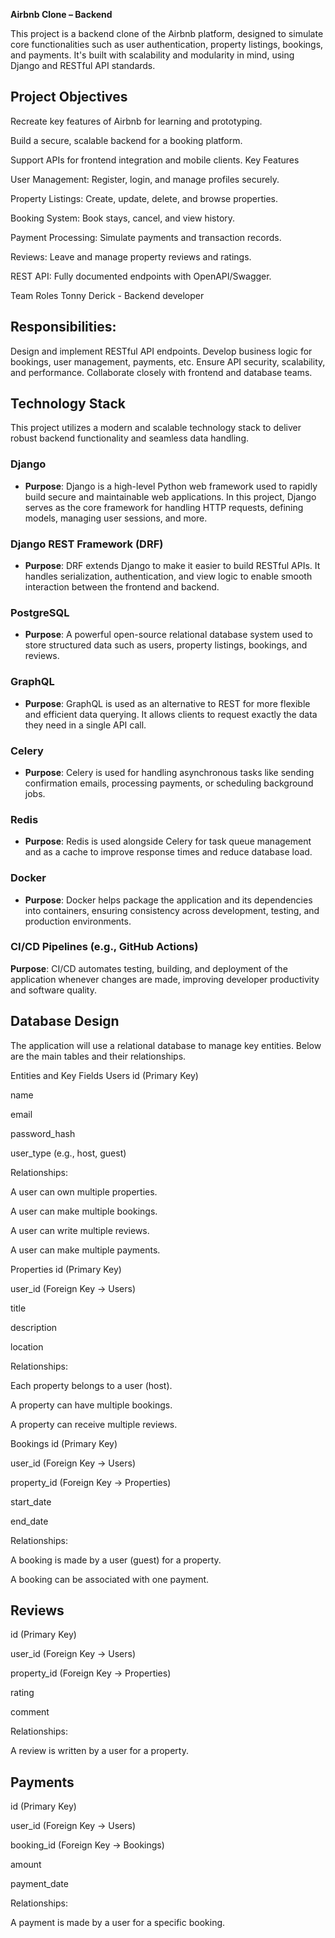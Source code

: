 **Airbnb Clone – Backend**

This project is a backend clone of the Airbnb platform, designed to simulate core functionalities such as user authentication, property listings, bookings, and payments. It's built with scalability and modularity in mind, using Django and RESTful API standards.

## Project Objectives

Recreate key features of Airbnb for learning and prototyping.

Build a secure, scalable backend for a booking platform.

Support APIs for frontend integration and mobile clients. Key Features

User Management: Register, login, and manage profiles securely.

Property Listings: Create, update, delete, and browse properties.

Booking System: Book stays, cancel, and view history.

Payment Processing: Simulate payments and transaction records.

Reviews: Leave and manage property reviews and ratings.

REST API: Fully documented endpoints with OpenAPI/Swagger.

Team Roles Tonny Derick - Backend developer

## Responsibilities:
Design and implement RESTful API endpoints.
Develop business logic for bookings, user management, payments, etc.
Ensure API security, scalability, and performance.
Collaborate closely with frontend and database teams.

## Technology Stack

This project utilizes a modern and scalable technology stack to deliver robust backend functionality and seamless data handling.

### Django
- **Purpose**: Django is a high-level Python web framework used to rapidly build secure and maintainable web applications. In this project, Django serves as the core framework for handling HTTP requests, defining models, managing user sessions, and more.

###  Django REST Framework (DRF)
- **Purpose**: DRF extends Django to make it easier to build RESTful APIs. It handles serialization, authentication, and view logic to enable smooth interaction between the frontend and backend.

###  PostgreSQL
- **Purpose**: A powerful open-source relational database system used to store structured data such as users, property listings, bookings, and reviews.

###  GraphQL
- **Purpose**: GraphQL is used as an alternative to REST for more flexible and efficient data querying. It allows clients to request exactly the data they need in a single API call.

###  Celery
- **Purpose**: Celery is used for handling asynchronous tasks like sending confirmation emails, processing payments, or scheduling background jobs.

###  Redis
- **Purpose**: Redis is used alongside Celery for task queue management and as a cache to improve response times and reduce database load.

###  Docker
- **Purpose**: Docker helps package the application and its dependencies into containers, ensuring consistency across development, testing, and production environments.

###  CI/CD Pipelines (e.g., GitHub Actions)
**Purpose**: CI/CD automates testing, building, and deployment of the application whenever changes are made, improving developer productivity and software quality.

 ## Database Design
The application will use a relational database to manage key entities. Below are the main tables and their relationships.

Entities and Key Fields
 Users
id (Primary Key)

name

email

password_hash

user_type (e.g., host, guest)

Relationships:

A user can own multiple properties.

A user can make multiple bookings.

A user can write multiple reviews.

A user can make multiple payments.

Properties
id (Primary Key)

user_id (Foreign Key → Users)

title

description

location

Relationships:

Each property belongs to a user (host).

A property can have multiple bookings.

A property can receive multiple reviews.

Bookings
id (Primary Key)

user_id (Foreign Key → Users)

property_id (Foreign Key → Properties)

start_date

end_date

Relationships:

A booking is made by a user (guest) for a property.

A booking can be associated with one payment.

## Reviews
id (Primary Key)

user_id (Foreign Key → Users)

property_id (Foreign Key → Properties)

rating

comment

Relationships:

A review is written by a user for a property.

## Payments
id (Primary Key)

user_id (Foreign Key → Users)

booking_id (Foreign Key → Bookings)

amount

payment_date

Relationships:

A payment is made by a user for a specific booking.